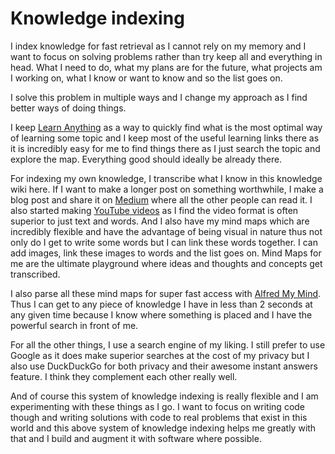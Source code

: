 # Knowledge indexing

I index knowledge for fast retrieval as I cannot rely on my memory and I want to focus on solving problems rather than try keep all and everything in head. What I need to do, what my plans are for the future, what projects am I working on, what I know or want to know and so the list goes on.

I solve this problem in multiple ways and I change my approach as I find better ways of doing things.

I keep [Learn Anything][1] as a way to quickly find what is the most optimal way of learning some topic and I keep most of the useful learning links there as it is incredibly easy for me to find things there as I just search the topic and explore the map. Everything good should ideally be already there.

For indexing my own knowledge, I transcribe what I know in this knowledge wiki here. If I want to make a longer post on something worthwhile, I make a blog post and share it on [Medium][2] where all the other people can read it. I also started making [YouTube videos][3] as I find the video format is often superior to just text and words. And I also have my mind maps which are incredibly flexible and have the advantage of being visual in nature thus not only do I get to write some words but I can link these words together. I can add images, link these images to words and the list goes on. Mind Maps for me are the ultimate playground where ideas and thoughts and concepts get transcribed. 

I also parse all these mind maps for super fast access with [Alfred My Mind][4]. Thus I can get to any piece of knowledge I have in less than 2 seconds at any given time because I know where something is placed and I have the powerful search in front of me.

For all the other things, I use a search engine of my liking. I still prefer to use Google as it does make superior searches at the cost of my privacy but I also use DuckDuckGo for both privacy and their awesome instant answers feature. I think they complement each other really well.

And of course this system of knowledge indexing is really flexible and I am experimenting with these things as I go. I want to focus on writing code though and writing solutions with code to real problems that exist in this world and this above system of knowledge indexing helps me greatly with that and I build and augment it with software where possible.


[1]:	https://learn-anything.xyz/
[2]:	https://medium.com/@NikitaVoloboev
[3]:	https://www.youtube.com/channel/UCEKqrUfr_FMKIO9XSJS4vDw
[4]:	https://github.com/nikitavoloboev/alfred-my-mind